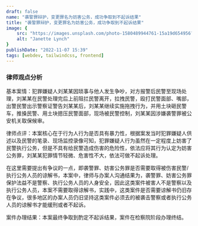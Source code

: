 ```yaml
---
draft: false
name: "袭警罪辩护，变更罪名为妨害公务，成功争取到不起诉结果"
title: "袭警罪辩护，变更罪名为妨害公务，成功争取到不起诉结果"
image: {
    src: "https://images.unsplash.com/photo-1580489944761-15a19d654956?&fit=crop&w=280",
    alt: "Janette Lynch"
}
publishDate: "2022-11-07 15:39"
tags: [webdev, tailwindcss, frontend]
---
```

### 律师观点分析
基本案情：犯罪嫌疑人刘某某因琐事与他人发生争吵，对方报警后民警至现场处理，刘某某在民警处理完后上前阻拦民警离开，拉拽民警，殴打民警面部、嘴部，出警民警出示警察证警告刘某某后，刘某某继续实施拖拽行为，并用土块砸民警车，推搡民警、用土块摁压民警面部，现场被民警控制，刘某某因涉嫌袭警罪被公安机关取保候审。

律师点评：本案核心在于行为人行为是否具有暴力性，根据案发当时犯罪嫌疑人供述以及民警的笔录、现场监控录像可知，犯罪嫌疑人行为虽然在一定程度上妨害了民警执行公务，但是不具有给民警造成伤害的危险性，依法应将其行为认定为妨害公务罪，刘某某犯罪情节轻微、危害性不大，依法可做不起诉处理。

在这里需要提出有争议的一点，即袭警罪、妨害公务罪是否需要取得被伤害民警/执行公务人员的谅解书，本案中，律师与办案人沟通结果为，袭警罪、妨害公务罪保护法益不是警察、执行公务人员的人身安全，因此这类案件被害人不是警察以及执行公务人员，本案不需要取得谅解书，实践中，这类案件是否需要谅解书仍旧存在争议，很多地区的办案人员仍旧坚持这类案件必须去的被袭击警察或者执行公务人员的谅解书才能缓刑或者不起诉。

案件办理结果：本案最终争取到酌定不起诉结果，案件在检察院阶段办理终结。